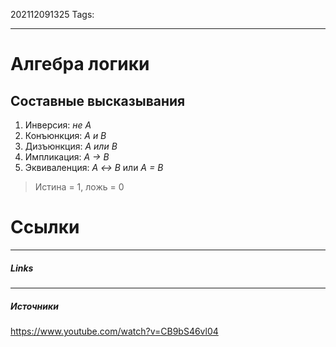 202112091325
Tags:
___
# Алгебра логики
## Составные высказывания
1. Инверсия: *не А*
2. Конъюнкция: *А и В*
3. Дизъюнкция: *А или В*
4. Импликация: *А → В*
5. Эквиваленция: *А ↔ В* или *А = В*

> Истина = 1, ложь = 0






# Ссылки
___
##### Links


---
##### Источники
https://www.youtube.com/watch?v=CB9bS46vl04
